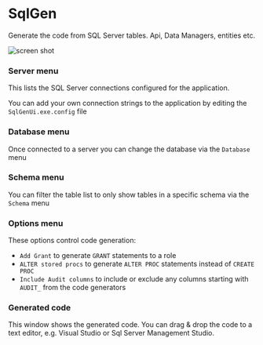# SqlGen

Generate the code from SQL Server tables. Api, Data Managers, entities etc.


![screen shot](https://github.com/caglardursun/SimpleSqlTool/blob/master/screen-shot.png)

### Server menu

This lists the SQL Server connections configured for the application.

You can add your own connection strings to the application by editing the `SqlGenUi.exe.config` file

### Database menu

Once connected to a server you can change the database via the `Database` menu

### Schema menu

You can filter the table list to only show tables in a specific schema via the `Schema` menu

### Options menu

These options control code generation:
* `Add Grant` to generate `GRANT` statements to a role
* `ALTER stored procs` to generate `ALTER PROC` statements instead of `CREATE PROC`
* `Include Audit columns` to include or exclude any columns starting with `AUDIT_` from the code generators

### Generated code

This window shows the generated code.  You can drag & drop the code to a text editor, e.g. Visual Studio or Sql Server Management Studio.
